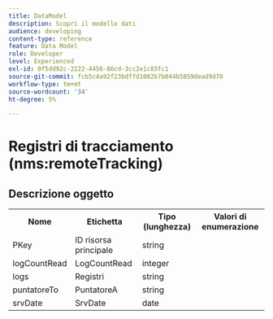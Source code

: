 ```yaml
---
title: DataModel
description: Scopri il modello dati
audience: developing
content-type: reference
feature: Data Model
role: Developer
level: Experienced
exl-id: 0f5dd92c-2222-4456-86cd-3cc2e1c83fc1
source-git-commit: fcb5c4a92f23bdffd1082b7b044b5859dead9d70
workflow-type: tm+mt
source-wordcount: '34'
ht-degree: 5%

---
```


# Registri di tracciamento (nms:remoteTracking)

## Descrizione oggetto

<table>
               <tr>
                  <th>Nome</th>
                  <th>Etichetta</th>
                  <th>Tipo (lunghezza)</th>
                  <th>Valori di enumerazione</th>
               </tr>
               <tr>
                  <td>PKey</td>
                  <td>ID risorsa principale</td>
                  <td>string </td>
                  <td> </td>
               </tr>
               <tr>
                  <td>logCountRead</td>
                  <td>LogCountRead</td>
                  <td>integer </td>
                  <td> </td>
               </tr>
               <tr>
                  <td>logs</td>
                  <td>Registri</td>
                  <td>string </td>
                  <td> </td>
               </tr>
               <tr>
                  <td>puntatoreTo</td>
                  <td>PuntatoreA</td>
                  <td>string </td>
                  <td> </td>
               </tr>
               <tr>
                  <td>srvDate</td>
                  <td>SrvDate</td>
                  <td>date </td>
                  <td> </td>
               </tr>
            </table>
